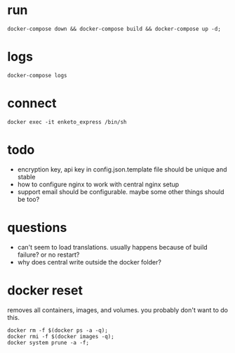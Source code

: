 # run
```
docker-compose down && docker-compose build && docker-compose up -d;
```

# logs
```
docker-compose logs
```

# connect
```
docker exec -it enketo_express /bin/sh
```


# todo
* encryption key, api key in config.json.template file should be unique and stable
* how to configure nginx to work with central nginx setup
* support email should be configurable. maybe some other things should be too?

# questions
* can't seem to load translations. usually happens because of build failure? or no restart?
* why does central write outside the docker folder?

# docker reset

removes all containers, images, and volumes. you probably don't want to do this.
```
docker rm -f $(docker ps -a -q);
docker rmi -f $(docker images -q);
docker system prune -a -f;
```